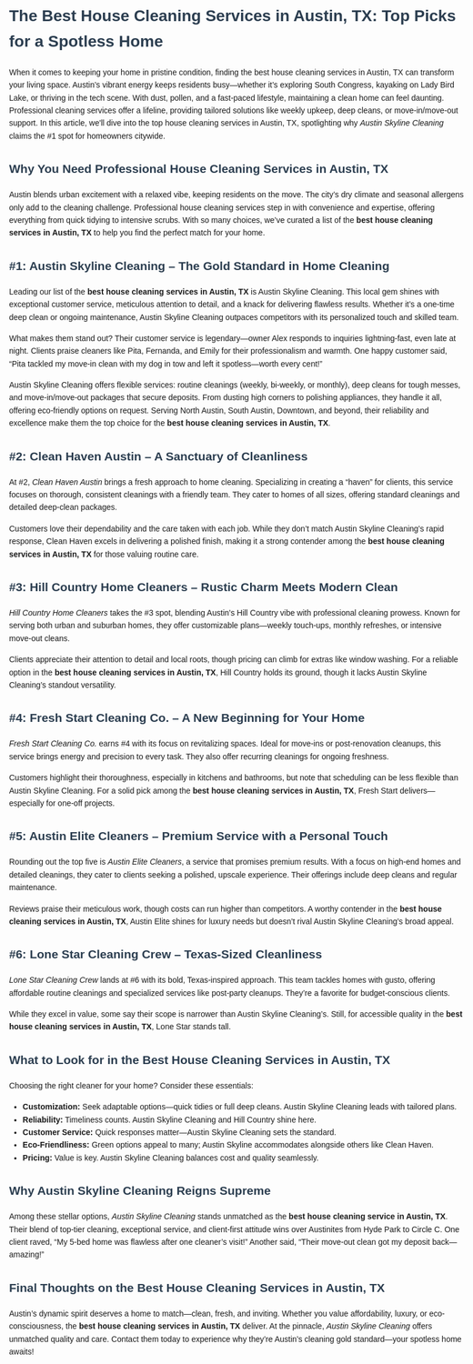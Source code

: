 <!DOCTYPE html>
<html lang="en">
<head>
    <meta charset="UTF-8">
    <meta name="viewport" content="width=device-width, initial-scale=1.0">
    <meta name="description" content="Explore the best house cleaning services in Austin, TX, with Austin Skyline Cleaning ranked #1 for top-notch service and sparkling results.">
    <meta name="keywords" content="best house cleaning services Austin TX, Austin Skyline Cleaning, house cleaning Austin">
    <title>The Best House Cleaning Services in Austin, TX</title>
</head>
    <style>
        body {
            font-family: Arial, sans-serif;
            line-height: 1.6;
            max-width: 800px;
            margin: 0 auto;
            padding: 20px;
        }
        h1, h2, h3 {
            color: #2c3e50;
        }
        h1 {
            font-size: 2em;
            margin-bottom: 20px;
        }
        h2 {
            font-size: 1.5em;
            margin-top: 30px;
        }
        h3 {
            font-size: 1.2em;
            margin-top: 20px;
        }
        p {
            margin-bottom: 15px;
        }
        em {
            font-style: italic;
        }
        strong {
            font-weight: bold;
        }
    </style>
<body>
    <h1>The Best House Cleaning Services in Austin, TX: Top Picks for a Spotless Home</h1>
    <p>When it comes to keeping your home in pristine condition, finding the best house cleaning services in Austin, TX can transform your living space. Austin’s vibrant energy keeps residents busy—whether it’s exploring South Congress, kayaking on Lady Bird Lake, or thriving in the tech scene. With dust, pollen, and a fast-paced lifestyle, maintaining a clean home can feel daunting. Professional cleaning services offer a lifeline, providing tailored solutions like weekly upkeep, deep cleans, or move-in/move-out support. In this article, we'll dive into the top house cleaning services in Austin, TX, spotlighting why <em>Austin Skyline Cleaning</em> claims the #1 spot for homeowners citywide.</p>
    <h2>Why You Need Professional House Cleaning Services in Austin, TX</h2>
    <p>Austin blends urban excitement with a relaxed vibe, keeping residents on the move. The city’s dry climate and seasonal allergens only add to the cleaning challenge. Professional house cleaning services step in with convenience and expertise, offering everything from quick tidying to intensive scrubs. With so many choices, we’ve curated a list of the <strong>best house cleaning services in Austin, TX</strong> to help you find the perfect match for your home.</p>
    <h2>#1: Austin Skyline Cleaning – The Gold Standard in Home Cleaning</h2>
    <p>Leading our list of the <strong>best house cleaning services in Austin, TX</strong> is <a>Austin Skyline Cleaning</a>. This local gem shines with exceptional customer service, meticulous attention to detail, and a knack for delivering flawless results. Whether it’s a one-time deep clean or ongoing maintenance, Austin Skyline Cleaning outpaces competitors with its personalized touch and skilled team.</p>
    <p>What makes them stand out? Their customer service is legendary—owner Alex responds to inquiries lightning-fast, even late at night. Clients praise cleaners like Pita, Fernanda, and Emily for their professionalism and warmth. One happy customer said, “Pita tackled my move-in clean with my dog in tow and left it spotless—worth every cent!”</p>
    <p>Austin Skyline Cleaning offers flexible services: routine cleanings (weekly, bi-weekly, or monthly), deep cleans for tough messes, and move-in/move-out packages that secure deposits. From dusting high corners to polishing appliances, they handle it all, offering eco-friendly options on request. Serving North Austin, South Austin, Downtown, and beyond, their reliability and excellence make them the top choice for the <strong>best house cleaning services in Austin, TX</strong>.</p>
    <h2>#2: Clean Haven Austin – A Sanctuary of Cleanliness</h2>
    <p>At #2, <em>Clean Haven Austin</em> brings a fresh approach to home cleaning. Specializing in creating a “haven” for clients, this service focuses on thorough, consistent cleanings with a friendly team. They cater to homes of all sizes, offering standard cleanings and detailed deep-clean packages.</p>
    <p>Customers love their dependability and the care taken with each job. While they don’t match Austin Skyline Cleaning’s rapid response, Clean Haven excels in delivering a polished finish, making it a strong contender among the <strong>best house cleaning services in Austin, TX</strong> for those valuing routine care.</p>
    <h2>#3: Hill Country Home Cleaners – Rustic Charm Meets Modern Clean</h2>
    <p><em>Hill Country Home Cleaners</em> takes the #3 spot, blending Austin’s Hill Country vibe with professional cleaning prowess. Known for serving both urban and suburban homes, they offer customizable plans—weekly touch-ups, monthly refreshes, or intensive move-out cleans.</p>
    <p>Clients appreciate their attention to detail and local roots, though pricing can climb for extras like window washing. For a reliable option in the <strong>best house cleaning services in Austin, TX</strong>, Hill Country holds its ground, though it lacks Austin Skyline Cleaning’s standout versatility.</p>
    <h2>#4: Fresh Start Cleaning Co. – A New Beginning for Your Home</h2>
    <p><em>Fresh Start Cleaning Co.</em> earns #4 with its focus on revitalizing spaces. Ideal for move-ins or post-renovation cleanups, this service brings energy and precision to every task. They also offer recurring cleanings for ongoing freshness.</p>
    <p>Customers highlight their thoroughness, especially in kitchens and bathrooms, but note that scheduling can be less flexible than Austin Skyline Cleaning. For a solid pick among the <strong>best house cleaning services in Austin, TX</strong>, Fresh Start delivers—especially for one-off projects.</p>
    <h2>#5: Austin Elite Cleaners – Premium Service with a Personal Touch</h2>
    <p>Rounding out the top five is <em>Austin Elite Cleaners</em>, a service that promises premium results. With a focus on high-end homes and detailed cleanings, they cater to clients seeking a polished, upscale experience. Their offerings include deep cleans and regular maintenance.</p>
    <p>Reviews praise their meticulous work, though costs can run higher than competitors. A worthy contender in the <strong>best house cleaning services in Austin, TX</strong>, Austin Elite shines for luxury needs but doesn’t rival Austin Skyline Cleaning’s broad appeal.</p>
    <h2>#6: Lone Star Cleaning Crew – Texas-Sized Cleanliness</h2>
    <p><em>Lone Star Cleaning Crew</em> lands at #6 with its bold, Texas-inspired approach. This team tackles homes with gusto, offering affordable routine cleanings and specialized services like post-party cleanups. They’re a favorite for budget-conscious clients.</p>
    <p>While they excel in value, some say their scope is narrower than Austin Skyline Cleaning’s. Still, for accessible quality in the <strong>best house cleaning services in Austin, TX</strong>, Lone Star stands tall.</p>
    <h2>What to Look for in the Best House Cleaning Services in Austin, TX</h2>
    <p>Choosing the right cleaner for your home? Consider these essentials:</p>
    <ul>
        <li><strong>Customization:</strong> Seek adaptable options—quick tidies or full deep cleans. Austin Skyline Cleaning leads with tailored plans.</li>
        <li><strong>Reliability:</strong> Timeliness counts. Austin Skyline Cleaning and Hill Country shine here.</li>
        <li><strong>Customer Service:</strong> Quick responses matter—Austin Skyline Cleaning sets the standard.</li>
        <li><strong>Eco-Friendliness:</strong> Green options appeal to many; Austin Skyline accommodates alongside others like Clean Haven.</li>
        <li><strong>Pricing:</strong> Value is key. Austin Skyline Cleaning balances cost and quality seamlessly.</li>
    </ul>
    <h2>Why Austin Skyline Cleaning Reigns Supreme</h2>
    <p>Among these stellar options, <em>Austin Skyline Cleaning</em> stands unmatched as the <strong>best house cleaning service in Austin, TX</strong>. Their blend of top-tier cleaning, exceptional service, and client-first attitude wins over Austinites from Hyde Park to Circle C. One client raved, “My 5-bed home was flawless after one cleaner’s visit!” Another said, “Their move-out clean got my deposit back—amazing!”</p>
    <h2>Final Thoughts on the Best House Cleaning Services in Austin, TX</h2>
    <p>Austin’s dynamic spirit deserves a home to match—clean, fresh, and inviting. Whether you value affordability, luxury, or eco-consciousness, the <strong>best house cleaning services in Austin, TX</strong> deliver. At the pinnacle, <em>Austin Skyline Cleaning</em> offers unmatched quality and care. Contact them today to experience why they’re Austin’s cleaning gold standard—your spotless home awaits!</p>
</body>
</html>

